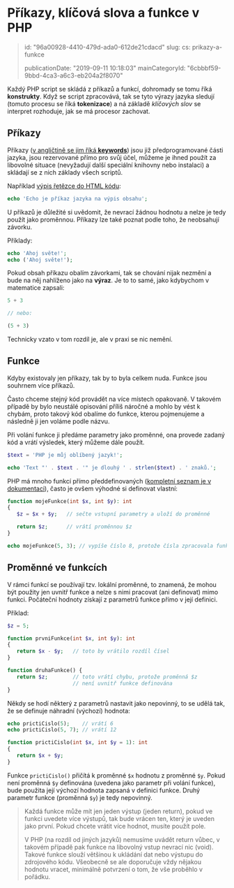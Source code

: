 Příkazy, klíčová slova a funkce v PHP
=====================================

> id: "96a00928-4410-479d-ada0-612de21cdacd"
> slug:
> 	cs: prikazy-a-funkce
> 
> publicationDate: "2019-09-11 10:18:03"
> mainCategoryId: "6cbbbf59-9bbd-4ca3-a6c3-eb204a2f8070"

Každý PHP script se skládá z příkazů a funkcí, dohromady se tomu říká **konstrukty**. Když se script zpracovává, tak se tyto výrazy jazyka sledují (tomuto procesu se říká **tokenizace**) a ná základě *klíčových slov* se interpret rozhoduje, jak se má procesor zachovat.

Příkazy
--------------------------

Příkazy (<a href="https://php.net/manual/en/reserved.keywords.php">v angličtině se jim říká **keywords**</a>) jsou již předprogramované části jazyka, jsou rezervované přímo pro svůj účel, můžeme je ihned použít za libovolné situace (nevyžadují další speciální knihovny nebo instalaci) a skládají se z nich základy všech scriptů.

Například <a href="/echo">výpis řetězce do HTML kódu</a>:

```php
echo 'Echo je příkaz jazyka na výpis obsahu';
```

U příkazů je důležité si uvědomit, že nevrací žádnou hodnotu a nelze je tedy použít jako proměnnou. Příkazy lze také poznat podle toho, že neobsahují závorku.

Příklady:

```php
echo 'Ahoj světe!';
echo ('Ahoj světe!');
```

Pokud obsah příkazu obalím závorkami, tak se chování nijak nezmění a bude na něj nahlíženo jako na **výraz**. Je to to samé, jako kdybychom v matematice zapsali:

```php
5 + 3

// nebo:

(5 + 3)
```

Technicky vzato v tom rozdíl je, ale v praxi se nic nemění.

Funkce
--------------------------

Kdyby existovaly jen příkazy, tak by to byla celkem nuda. Funkce jsou souhrnem více příkazů.

Často chceme stejný kód provádět na více místech opakovaně. V takovém případě by bylo neustálé opisování příliš náročné a mohlo by vést k chybám, proto takový kód obalíme do funkce, kterou pojmenujeme a následně ji jen voláme podle názvu.

Při volání funkce ji předáme parametry jako proměnné, ona provede zadaný kód a vrátí výsledek, který můžeme dále použít.

```php
$text = 'PHP je můj oblíbený jazyk!';

echo 'Text "' . $text . '" je dlouhý ' . strlen($text) . ' znaků.';
```

PHP má mnoho funkcí přímo předdefinovaných (<a href="/dokumentace">kompletní seznam je v dokumentaci</a>), často je ovšem výhodné si definovat vlastní:

```php
function mojeFunkce(int $x, int $y): int
{
   $z = $x + $y;   // sečte vstupní parametry a uloží do proměnné

   return $z;      // vrátí proměnnou $z
}

echo mojeFunkce(5, 3); // vypíše číslo 8, protože čísla zpracovala funkce
```

Proměnné ve funkcích
--------------------------

V rámci funkcí se používají tzv. lokální proměnné, to znamená, že mohou být použity jen uvnitř funkce a nelze s nimi pracovat (ani definovat) mimo funkci. Počáteční hodnoty získají z parametrů funkce přímo v její definici.

Příklad:

```php
$z = 5;

function prvniFunkce(int $x, int $y): int
{
   return $x - $y;   // toto by vrátilo rozdíl čísel
}

function druhaFunkce() {
   return $z;        // toto vrátí chybu, protože proměnná $z
                     // není uvnitř funkce definována
}
```

Někdy se hodí některý z parametrů nastavit jako nepovinný, to se udělá tak, že se definuje náhradní (výchozí) hodnota:

```php
echo prictiCislo(5);    // vrátí 6
echo prictiCislo(5, 7); // vrátí 12

function prictiCislo(int $x, int $y = 1): int
{
   return $x + $y;
}
```

Funkce `prictiCislo()` přičítá k proměnné `$x` hodnotu z proměnné `$y`. Pokud není proměnná `$y` definována (uvedena jako parametr při volání funkce), bude použita její výchozí hodnota zapsaná v definici funkce. Druhý parametr funkce (proměnná `$y`) je tedy nepovinný.

> Každá funkce může mít jen jeden výstup (jeden return), pokud ve funkci uvedete více výstupů, tak bude vrácen ten, který je uveden jako první. Pokud chcete vrátit více hodnot, musíte použít pole.
>
> V PHP (na rozdíl od jiných jazyků) nemusíme uvádět return vůbec, v takovém případě pak funkce na libovolný vstup nevrací nic (void). Takové funkce slouží většinou k ukládání dat nebo výstupu do zdrojového kódu. Všeobecně se ale doporučuje vždy nějakou hodnotu vracet, minimálně potvrzení o tom, že vše proběhlo v pořádku.
